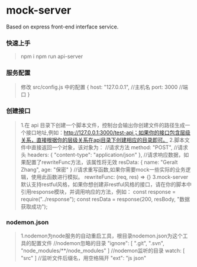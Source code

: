 <h1>mock-server</h1>
<p>Based on express front-end interface service.</p>

<h3>快速上手</h3>

> npm i
> npm run api-server

<h3>服务配置</h3>

> 修改 src/config.js 中的配置
> {
> host: "127.0.0.1", //主机名
> port: 3000 //端口
> }

<h3>创建接口</h3>

> 1.在 api 目录下创建一个脚本文件，控制台会输出你创建文件的路径生成一个接口地址,例如：http://127.0.0.1:3000/test-api；如果你的接口包含层级关系，直接根据你的层级关系在api目录下创建相应的目录即可。
> 2.脚本文件中直接返回一个对象，该对象为：
> //请求方法
> method: "POST", 
> //请求头
> headers: {
>    "content-type": "application/json"
> }, 
> //请求响应数据，如果配置了rewriteFunc方法，该属性将无效
> resData: {
>    name: "Geralt Zhang",
>    age: "保密"
> }
> //请求重写函数,如果你需要mock一些实际的业务逻辑，使用此函数进行模拟。
> rewriteFunc: (req, res) => {} 
> 3.mock-server默认支持restful风格，如果你想创建非restful风格的接口，请在你的脚本中引用response模块，并调用响应的方法，例如：
> const response = require("../response");
> const resData = response(200, resBody, "数据获取成功");

<h3>nodemon.json</h3>

> 1.nodemon为node服务的自动重启工具，根目录nodemon.json为这个工具的配置文件
> //nodemon忽略的目录
> "ignore": [
>    ".git",
>    ".svn",
>    "node_modules/**/node_modules"
> ]
> //nodemon监听的目录
> watch: [
>    "src"
> ]
> //监听文件后缀名，用空格隔开
> "ext": "js json"